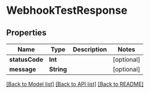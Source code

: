 # WebhookTestResponse

## Properties
Name | Type | Description | Notes
------------ | ------------- | ------------- | -------------
**statusCode** | **Int** |  | [optional] 
**message** | **String** |  | [optional] 

[[Back to Model list]](../README#documentation-for-models) [[Back to API list]](../README#documentation-for-api-endpoints) [[Back to README]](../README)



